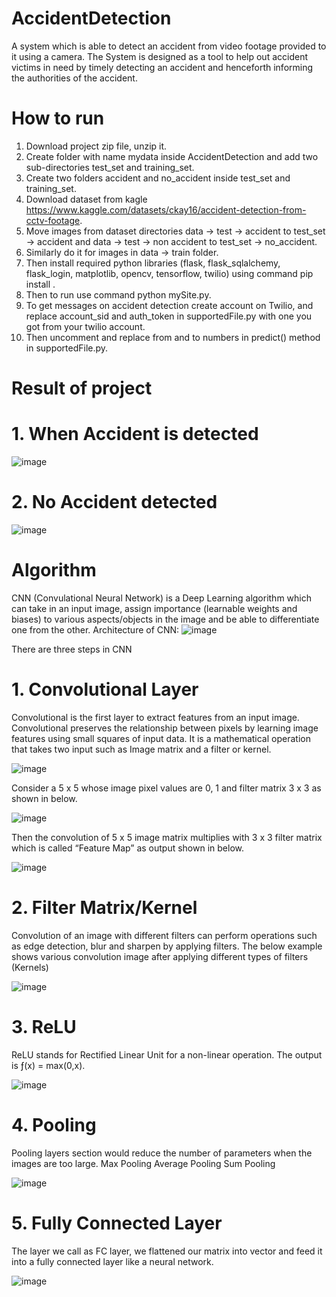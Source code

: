 # AccidentDetection
A system which is able to detect an accident from video footage provided to it using a camera.
The System is designed as a tool to help out accident victims in need by timely detecting an accident and henceforth informing the authorities of the accident.

# How to run
1. Download project zip file, unzip it.
2. Create folder with name mydata inside AccidentDetection and add two sub-directories test_set and training_set.
3. Create two folders accident and no_accident inside test_set and training_set.
4. Download dataset from kagle https://www.kaggle.com/datasets/ckay16/accident-detection-from-cctv-footage.
5. Move images from dataset directories data -> test -> accident to test_set -> accident and data -> test -> non accident to test_set -> no_accident.
6. Similarly do it for images in data -> train folder.
7. Then install required python libraries (flask, flask_sqlalchemy, flask_login, matplotlib, opencv, tensorflow, twilio) using command pip install <package-name>.
8. Then to run use command python mySite.py.
9. To get messages on accident detection create account on Twilio, and replace account_sid and auth_token in supportedFile.py with one you got from your twilio account.
10. Then uncomment and replace from and to numbers in predict() method in supportedFile.py.
   
# Result of project
# 1. When Accident is detected

![image](https://github.com/YashNagare10/AccidentDetection/assets/88041908/aecbe938-29f2-4942-b0ce-705e56668d39)

# 2. No Accident detected

![image](https://github.com/YashNagare10/AccidentDetection/assets/88041908/5b681284-ccc6-477c-9984-9b1a774373fb)

# Algorithm
CNN (Convulational Neural Network) is a Deep Learning algorithm which can take in an input image, assign importance (learnable weights and biases) to various aspects/objects in the image and be able to differentiate one from the other.
Architecture of CNN:
![image](https://github.com/YashNagare10/AccidentDetection/assets/88041908/24ca7029-faa9-4a02-a4b2-48e2fcb22a6c)

There are three steps in CNN
# 1. Convolutional Layer
Convolutional is the first layer to extract features from an input image. Convolutional preserves the relationship between pixels by learning image features using small squares of input data. It is a mathematical operation that takes two input such as Image matrix and a filter or kernel.

![image](https://github.com/YashNagare10/AccidentDetection/assets/88041908/d3a7cdf5-daa2-4e3d-b8db-9bab459d954e)

Consider a 5 x 5 whose image pixel values are 0, 1 and filter matrix 3 x 3 as shown in below.

![image](https://github.com/YashNagare10/AccidentDetection/assets/88041908/29c2b2d0-5714-4bd3-b797-611e9a8fa491)

Then the convolution of 5 x 5 image matrix multiplies with 3 x 3 filter matrix which is called “Feature Map” as output shown in below.

![image](https://github.com/YashNagare10/AccidentDetection/assets/88041908/e78e7f81-6c1d-4527-8714-bd6fda55929c)

# 2. Filter Matrix/Kernel
Convolution of an image with different filters can perform operations such as edge detection, blur and sharpen by applying filters. The below example shows various convolution image after applying different types of filters (Kernels)

![image](https://github.com/YashNagare10/AccidentDetection/assets/88041908/43ca80ca-c86f-4af6-ba82-21d526860d4c)

# 3. ReLU
ReLU stands for Rectified Linear Unit for a non-linear operation. The output is ƒ(x) = max(0,x).

![image](https://github.com/YashNagare10/AccidentDetection/assets/88041908/a89cc700-bc25-43e0-ba53-a69b1c06a9de)

# 4. Pooling
Pooling layers section would reduce the number of parameters when the images are too large.
Max Pooling
Average Pooling
Sum Pooling

![image](https://github.com/YashNagare10/AccidentDetection/assets/88041908/2cd248e0-18d7-4451-9cd0-7c7c37032411)

# 5. Fully Connected Layer
The layer we call as FC layer, we flattened our matrix into vector and feed it into a fully connected layer like a neural network.

![image](https://github.com/YashNagare10/AccidentDetection/assets/88041908/a5deb5f7-45e8-4d82-9b45-21c5b98aeafd)
